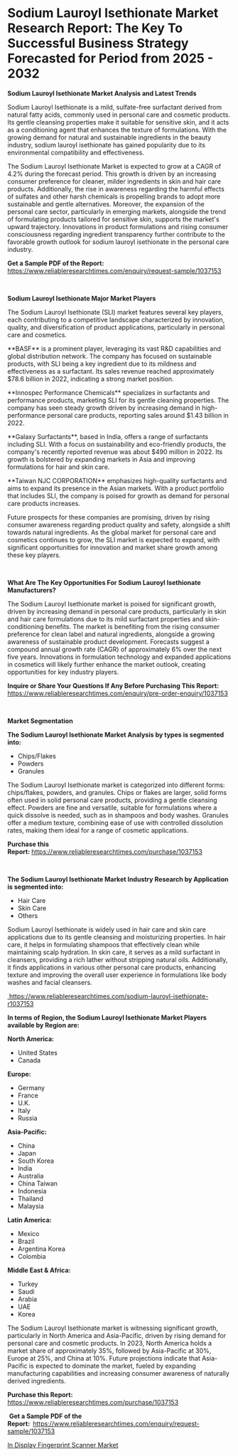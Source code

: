 <p><h1>Sodium Lauroyl Isethionate Market Research Report: The Key To Successful Business Strategy Forecasted for Period from 2025 - 2032</h1></p><p><strong>Sodium Lauroyl Isethionate Market Analysis and Latest Trends</strong></p>
<p><p>Sodium Lauroyl Isethionate is a mild, sulfate-free surfactant derived from natural fatty acids, commonly used in personal care and cosmetic products. Its gentle cleansing properties make it suitable for sensitive skin, and it acts as a conditioning agent that enhances the texture of formulations. With the growing demand for natural and sustainable ingredients in the beauty industry, sodium lauroyl isethionate has gained popularity due to its environmental compatibility and effectiveness.</p><p>The Sodium Lauroyl Isethionate Market is expected to grow at a CAGR of 4.2% during the forecast period. This growth is driven by an increasing consumer preference for cleaner, milder ingredients in skin and hair care products. Additionally, the rise in awareness regarding the harmful effects of sulfates and other harsh chemicals is propelling brands to adopt more sustainable and gentle alternatives. Moreover, the expansion of the personal care sector, particularly in emerging markets, alongside the trend of formulating products tailored for sensitive skin, supports the market's upward trajectory. Innovations in product formulations and rising consumer consciousness regarding ingredient transparency further contribute to the favorable growth outlook for sodium lauroyl isethionate in the personal care industry.</p></p>
<p><strong>Get a Sample PDF of the Report:&nbsp;</strong> <a href="https://www.reliableresearchtimes.com/enquiry/request-sample/1037153?utm_campaign=2204&utm_medium=2&utm_source=Github&utm_content=ia&utm_term=06032025&utm_id=sodium-lauroyl-isethionate">https://www.reliableresearchtimes.com/enquiry/request-sample/1037153</a></p>
<p>&nbsp;</p>
<p><strong>Sodium Lauroyl Isethionate Major Market Players</strong></p>
<p><p>The Sodium Lauroyl Isethionate (SLI) market features several key players, each contributing to a competitive landscape characterized by innovation, quality, and diversification of product applications, particularly in personal care and cosmetics.</p><p>**BASF** is a prominent player, leveraging its vast R&D capabilities and global distribution network. The company has focused on sustainable products, with SLI being a key ingredient due to its mildness and effectiveness as a surfactant. Its sales revenue reached approximately $78.6 billion in 2022, indicating a strong market position.</p><p>**Innospec Performance Chemicals** specializes in surfactants and performance products, marketing SLI for its gentle cleaning properties. The company has seen steady growth driven by increasing demand in high-performance personal care products, reporting sales around $1.43 billion in 2022.</p><p>**Galaxy Surfactants**, based in India, offers a range of surfactants including SLI. With a focus on sustainability and eco-friendly products, the company's recently reported revenue was about $490 million in 2022. Its growth is bolstered by expanding markets in Asia and improving formulations for hair and skin care.</p><p>**Taiwan NJC CORPORATION** emphasizes high-quality surfactants and aims to expand its presence in the Asian markets. With a product portfolio that includes SLI, the company is poised for growth as demand for personal care products increases.</p><p>Future prospects for these companies are promising, driven by rising consumer awareness regarding product quality and safety, alongside a shift towards natural ingredients. As the global market for personal care and cosmetics continues to grow, the SLI market is expected to expand, with significant opportunities for innovation and market share growth among these key players.</p></p>
<p>&nbsp;</p>
<p><strong>What Are The Key Opportunities For Sodium Lauroyl Isethionate Manufacturers?</strong></p>
<p><p>The Sodium Lauroyl Isethionate market is poised for significant growth, driven by increasing demand in personal care products, particularly in skin and hair care formulations due to its mild surfactant properties and skin-conditioning benefits. The market is benefiting from the rising consumer preference for clean label and natural ingredients, alongside a growing awareness of sustainable product development. Forecasts suggest a compound annual growth rate (CAGR) of approximately 6% over the next five years. Innovations in formulation technology and expanded applications in cosmetics will likely further enhance the market outlook, creating opportunities for key industry players.</p></p>
<p><strong>Inquire or Share Your Questions If Any Before Purchasing This Report:</strong> <a href="https://www.reliableresearchtimes.com/enquiry/pre-order-enquiry/1037153?utm_campaign=2204&utm_medium=2&utm_source=Github&utm_content=ia&utm_term=06032025&utm_id=sodium-lauroyl-isethionate">https://www.reliableresearchtimes.com/enquiry/pre-order-enquiry/1037153</a></p>
<p>&nbsp;</p>
<p><strong>Market Segmentation</strong></p>
<p><strong>The Sodium Lauroyl Isethionate Market Analysis by types is segmented into:</strong></p>
<p><ul><li>Chips/Flakes</li><li>Powders</li><li>Granules</li></ul></p>
<p><p>The Sodium Lauroyl Isethionate market is categorized into different forms: chips/flakes, powders, and granules. Chips or flakes are larger, solid forms often used in solid personal care products, providing a gentle cleansing effect. Powders are fine and versatile, suitable for formulations where a quick dissolve is needed, such as in shampoos and body washes. Granules offer a medium texture, combining ease of use with controlled dissolution rates, making them ideal for a range of cosmetic applications.</p></p>
<p><strong>Purchase this Report:&nbsp;</strong><a href="https://www.reliableresearchtimes.com/purchase/1037153?utm_campaign=2204&utm_medium=2&utm_source=Github&utm_content=ia&utm_term=06032025&utm_id=sodium-lauroyl-isethionate">https://www.reliableresearchtimes.com/purchase/1037153</a></p>
<p>&nbsp;</p>
<p><strong>The Sodium Lauroyl Isethionate Market Industry Research by Application is segmented into:</strong></p>
<p><ul><li>Hair Care</li><li>Skin Care</li><li>Others</li></ul></p>
<p><p>Sodium Lauroyl Isethionate is widely used in hair care and skin care applications due to its gentle cleansing and moisturizing properties. In hair care, it helps in formulating shampoos that effectively clean while maintaining scalp hydration. In skin care, it serves as a mild surfactant in cleansers, providing a rich lather without stripping natural oils. Additionally, it finds applications in various other personal care products, enhancing texture and improving the overall user experience in formulations like body washes and facial cleansers.</p></p>
<p><a href="https://www.reliableresearchtimes.com/sodium-lauroyl-isethionate-r1037153?utm_campaign=2204&utm_medium=2&utm_source=Github&utm_content=ia&utm_term=06032025&utm_id=sodium-lauroyl-isethionate">&nbsp;https://www.reliableresearchtimes.com/sodium-lauroyl-isethionate-r1037153</a></p>
<p><strong>In terms of Region, the Sodium Lauroyl Isethionate Market Players available by Region are:</strong></p>
<p>
    <p> <strong> North America: </strong>
        <ul>
            <li>United States</li>
            <li>Canada</li>
        </ul>
        </p> 
    <p> <strong> Europe: </strong>
        <ul>
            <li>Germany</li>
            <li>France</li>
            <li>U.K.</li>
            <li>Italy</li>
            <li>Russia</li>
        </ul>
        </p> 
    <p> <strong> Asia-Pacific: </strong>
        <ul>
            <li>China</li>
            <li>Japan</li>
            <li>South Korea</li>
            <li>India</li>
            <li>Australia</li>
            <li>China Taiwan</li>
            <li>Indonesia</li>
            <li>Thailand</li>
            <li>Malaysia</li>
        </ul>
        </p> 
    <p> <strong> Latin America: </strong>
        <ul>
            <li>Mexico</li>
            <li>Brazil</li>
            <li>Argentina Korea</li>
            <li>Colombia</li>
        </ul>
        </p> 
    <p> <strong> Middle East & Africa: </strong>
        <ul>
            <li>Turkey</li>
            <li>Saudi</li>
            <li>Arabia</li>
            <li>UAE</li>
            <li>Korea</li>
        </ul>
    </p>
    </p>
<p><p>The Sodium Lauroyl Isethionate market is witnessing significant growth, particularly in North America and Asia-Pacific, driven by rising demand for personal care and cosmetic products. In 2023, North America holds a market share of approximately 35%, followed by Asia-Pacific at 30%, Europe at 25%, and China at 10%. Future projections indicate that Asia-Pacific is expected to dominate the market, fueled by expanding manufacturing capabilities and increasing consumer awareness of naturally derived ingredients.</p></p>
<p><strong>Purchase this Report: </strong><a href="https://www.reliableresearchtimes.com/purchase/1037153?utm_campaign=2204&utm_medium=2&utm_source=Github&utm_content=ia&utm_term=06032025&utm_id=sodium-lauroyl-isethionate">https://www.reliableresearchtimes.com/purchase/1037153</a></p>
<p>&nbsp;<strong>Get a Sample PDF of the Report:&nbsp;&nbsp;</strong><a href="https://www.reliableresearchtimes.com/enquiry/request-sample/1037153?utm_campaign=2204&utm_medium=2&utm_source=Github&utm_content=ia&utm_term=06032025&utm_id=sodium-lauroyl-isethionate">https://www.reliableresearchtimes.com/enquiry/request-sample/1037153</a></p>
<p><strong></strong></p>
<p><p><a href="https://github.com/tona7vba/Market-Research-Report-List-1/blob/main/in-display-fingerprint-scanner-market.md?utm_campaign=2204&utm_medium=2&utm_source=Github&utm_content=ia&utm_term=06032025&utm_id=sodium-lauroyl-isethionate">In Display Fingerprint Scanner Market</a></p></p>